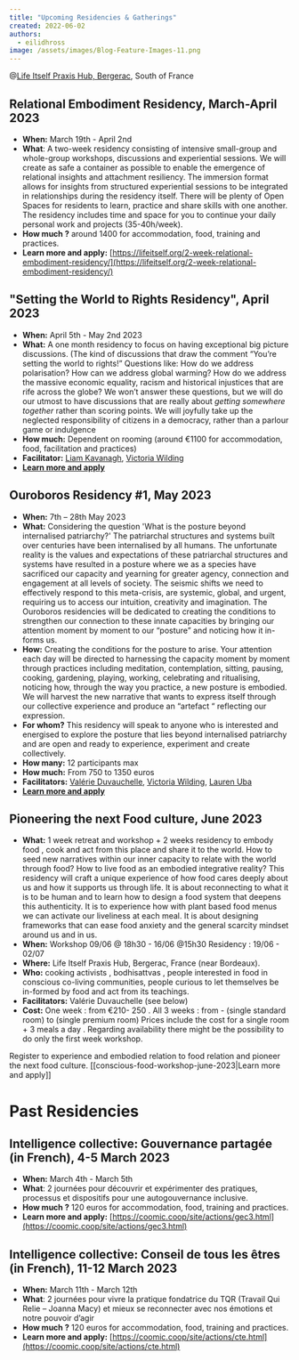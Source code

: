 ```yaml
---
title: "Upcoming Residencies & Gatherings"
created: 2022-06-02
authors: 
  - eilidhross
image: /assets/images/Blog-Feature-Images-11.png
---
```


@[Life Itself Praxis Hub, Bergerac](https://lifeitself.org/hubs/bergerac/), South of France 

## Relational Embodiment Residency, March-April 2023

- **When:** March 19th - April 2nd
- **What**: A two-week residency consisting of intensive small-group and whole-group workshops, discussions and experiential sessions. We will create as safe a container as possible to enable the emergence of relational insights and attachment resiliency. The immersion format allows for insights from structured experiential sessions to be integrated in relationships during the residency itself. There will be plenty of Open Spaces for residents to learn, practice and share skills with one another. The residency includes time and space for you to continue your daily personal work and projects (35-40h/week).
- **How much ?** around 1400 for accommodation, food, training and practices.
- **Learn more and apply:** [https://lifeitself.org/2-week-relational-embodiment-residency/](https://lifeitself.org/2-week-relational-embodiment-residency/)

## "Setting the World to Rights Residency", April 2023

- **When:** April 5th - May 2nd 2023
- **What:** A one month residency to focus on having exceptional big picture discussions. (The kind of discussions that draw the comment “You’re setting the world to rights!” Questions like: How do we address polarisation? How can we address global warming? How do we address the massive economic equality, racism and historical injustices that are rife across the globe? We won’t answer these questions, but we will do our utmost to have discussions that are really about *getting somewhere together* rather than scoring points. We will joyfully take up the neglected responsibility of citizens in a democracy, rather than a parlour game or indulgence
- **How much:** Dependent on rooming (around €1100 for accommodation, food, facilitation and practices)
- **Facilitator:** [Liam Kavanagh](https://www.liamkavanagh.me/), [Victoria Wilding](https://www.victoriawilding.com/)
- **[Learn more and apply](setting-the-world-to-rights-residency)**

## Ouroboros Residency #1, May 2023

- **When:** 7th – 28th May 2023
- **What:** Considering the question 'What is the posture beyond internalised patriarchy?' 
The patriarchal structures and systems built over centuries have been internalised by all humans.
The unfortunate reality is the values and expectations of these patriarchal structures and systems have resulted in a posture where we as a species have sacrificed our capacity and yearning for greater agency, connection and engagement at all levels of society.
The seismic shifts we need to effectively respond to this meta-crisis, are systemic, global, and urgent, requiring us to access our intuition, creativity and imagination. The Ouroboros residencies will be dedicated to creating the conditions to strengthen our connection to these innate capacities by bringing our attention moment by moment to our “posture” and noticing how it in-forms us.
- **How:** Creating the conditions for the posture to arise. Your attention each day will be directed to harnessing the capacity moment by moment through practices including meditation, contemplation, sitting, pausing, cooking, gardening, playing, working, celebrating and ritualising, noticing how, through the way you practice, a new posture is embodied. We will harvest the new narrative that wants to express itself through our collective experience and produce an “artefact “ reflecting our expression.
- **For whom?** This residency will speak to anyone who is interested and energised to explore the posture that lies beyond internalised patriarchy and are open and ready to experience, experiment and create collectively.
- **How many:** 12 participants max 
- **How much:** From 750 to 1350 euros
- **Facilitators:** [Valérie Duvauchelle](https://en.lacuisinedelabienveillance.org/),  [Victoria Wilding](https://www.victoriawilding.com/), [Lauren Uba](https://www.laurenuba.com/about)
- **[Learn more and apply](ouroboros-residency)**

## Pioneering the next Food culture, June 2023  

- **What:** 1 week retreat and workshop + 2 weeks residency to embody food , cook and act from this place and share it to the world. How to seed new narratives within our inner capacity to relate with the world through food? How to live food as an embodied integrative reality? This residency will craft a unique experience of how food cares deeply about us and how it supports us through life. It is about reconnecting to what it is to be human and to learn how to design a food system that deepens this authenticity. It is to experience how with plant based food menus we can activate our liveliness at each meal. It is about designing frameworks that can ease food anxiety and the general scarcity mindset around us and in us. 
- **When:** 
Workshop 09/06 @ 18h30 - 16/06 @15h30
Residency : 19/06 - 02/07
- **Where:** Life Itself Praxis Hub, Bergerac, France (near Bordeaux).
- **Who:** cooking activists , bodhisattvas , people interested in food in conscious co-living  communities, people curious to let themselves be in-formed by food and act from its teachings.
- **Facilitators:** Valérie Duvauchelle (see below) 
- **Cost:** 
One week : from €210- 250 .
All 3 weeks : from  - (single standard room) to (single premium room) 
Prices include the cost for  a single room + 3 meals a day . Regarding availability there might be the possibility to do only the  first week workshop. 

Register to experience  and embodied relation to food relation and pioneer the next food culture.
[[conscious-food-workshop-june-2023|Learn more and apply]]



# Past Residencies 

## Intelligence collective: Gouvernance partagée (in French), 4-5 March 2023

- **When:** March 4th - March 5th
- **What**: 2 journées pour découvrir et expérimenter des pratiques, processus et dispositifs pour une autogouvernance inclusive.
- **How much ?** 120 euros for accommodation, food, training and practices.
- **Learn more and apply:** [https://coomic.coop/site/actions/gec3.html](https://coomic.coop/site/actions/gec3.html)

## Intelligence collective: Conseil de tous les êtres (in French), 11-12 March 2023

- **When:** March 11th - March 12th
- **What**: 2 journées pour vivre la pratique fondatrice du TQR (Travail Qui Relie – Joanna Macy) et mieux se reconnecter avec nos émotions et notre pouvoir d’agir
- **How much ?** 120 euros for accommodation, food, training and practices.
- **Learn more and apply:** [https://coomic.coop/site/actions/cte.html](https://coomic.coop/site/actions/cte.html)


